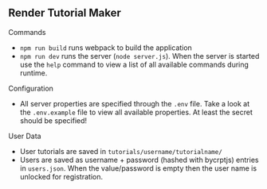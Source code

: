 ## Render Tutorial Maker
Commands
- `npm run build` runs webpack to build the application
- `npm run dev` runs the server (`node server.js`). When the server is started use the `help` command to view a list of all available commands during runtime.

Configuration
- All server properties are specified through the `.env` file. Take a look at the `.env.example` file to view all available properties. At least the secret should be specified!

User Data
- User tutorials are saved in `tutorials/username/tutorialname/`
- Users are saved as username + password (hashed with bycrptjs) entries in `users.json`. When the value/password is empty then the user name is unlocked for registration.